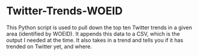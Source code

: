 # Twitter-Trends-WOEID

This Python script is used to pull down the top ten Twitter trends in a given area (identified by WOEID). It appends this data to a CSV, which is the output I needed at the time. It also takes in a trend and tells you if it has trended on Twitter yet, and where. 
